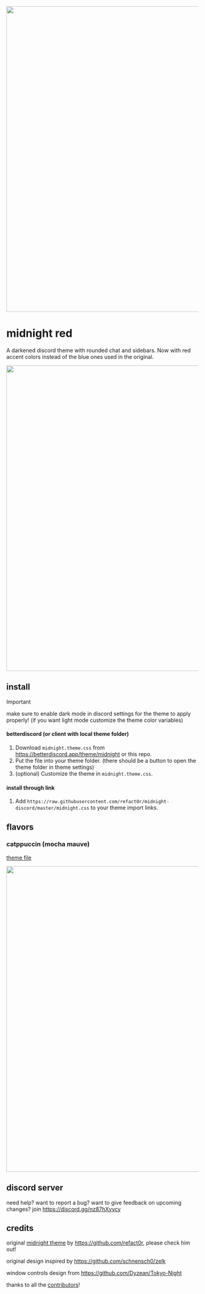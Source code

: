 <img width=800 src="https://github.com/viacoro/midnight-discord-red/assets/103315372/ca5ce084-50ea-41f5-9f77-20bfd7628ec2">

# midnight red

A darkened discord theme with rounded chat and sidebars. Now with red accent colors instead of the blue ones used in the original.

<img width=800 src="https://github.com/viacoro/midnight-discord-red/assets/103315372/c6b35c34-e7ef-4fdb-915a-d6c04594acf6">

## install

> [!IMPORTANT]  
> make sure to enable dark mode in discord settings for the theme to apply properly! (if you want light mode customize the theme color variables)

#### betterdiscord (or client with local theme folder)

1. Download `midnight.theme.css` from <https://betterdiscord.app/theme/midnight> or this repo.
2. Put the file into your theme folder. (there should be a button to open the theme folder in theme settings)
3. (optional) Customize the theme in `midnight.theme.css`.

#### install through link

1. Add `https://raw.githubusercontent.com/refact0r/midnight-discord/master/midnight.css` to your theme import links.

## flavors

### catppuccin (mocha mauve)

[theme file](https://github.com/refact0r/midnight-discord/blob/master/flavors/midnight-catppuccin.theme.css)

<img width=800 src="https://github.com/refact0r/midnight-discord/assets/34758569/00cfaa53-cecd-4acf-a860-6f8df4af4616">

## discord server

need help? want to report a bug? want to give feedback on upcoming changes? join <https://discord.gg/nz87hXyvcy>

## credits

original [midnight theme](https://betterdiscord.app/theme/midnight) by <https://github.com/refact0r>, please check him out!

original design inspired by <https://github.com/schnensch0/zelk>

window controls design from <https://github.com/Dyzean/Tokyo-Night>

thanks to all the [contributors](https://github.com/refact0r/midnight-discord/graphs/contributors)!
